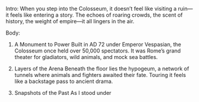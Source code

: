 <p>Intro:
When you step into the Colosseum, it doesn’t feel like visiting a ruin—it feels like entering a story. The echoes of roaring crowds, the scent of history, the weight of empire—it all lingers in the air.</p>
<p>Body:</p>
<ol>
<li><p>A Monument to Power
Built in AD 72 under Emperor Vespasian, the Colosseum once held over 50,000 spectators. It was Rome’s grand theater for gladiators, wild animals, and mock sea battles.</p>
</li>
<li><p>Layers of the Arena
Beneath the floor lies the hypogeum, a network of tunnels where animals and fighters awaited their fate. Touring it feels like a backstage pass to ancient drama.</p>
</li>
<li><p>Snapshots of the Past
As I stood under</p>
</li>
</ol>